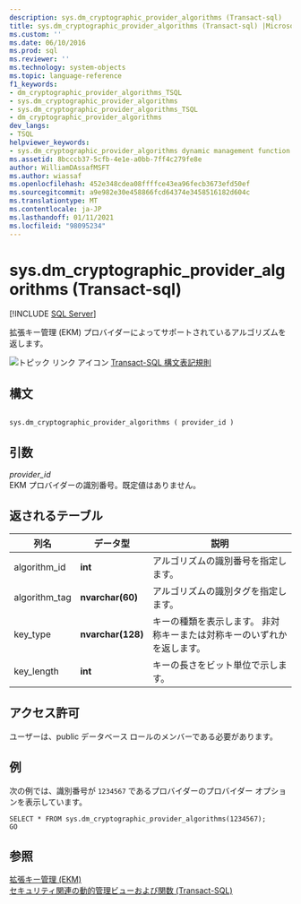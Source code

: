 ```yaml
---
description: sys.dm_cryptographic_provider_algorithms (Transact-sql)
title: sys.dm_cryptographic_provider_algorithms (Transact-sql) |Microsoft Docs
ms.custom: ''
ms.date: 06/10/2016
ms.prod: sql
ms.reviewer: ''
ms.technology: system-objects
ms.topic: language-reference
f1_keywords:
- dm_cryptographic_provider_algorithms_TSQL
- sys.dm_cryptographic_provider_algorithms
- sys.dm_cryptographic_provider_algorithms_TSQL
- dm_cryptographic_provider_algorithms
dev_langs:
- TSQL
helpviewer_keywords:
- sys.dm_cryptographic_provider_algorithms dynamic management function
ms.assetid: 8bcccb37-5cfb-4e1e-a0bb-7ff4c279fe8e
author: WilliamDAssafMSFT
ms.author: wiassaf
ms.openlocfilehash: 452e348cdea08ffffce43ea96fecb3673efd50ef
ms.sourcegitcommit: a9e982e30e458866fcd64374e3458516182d604c
ms.translationtype: MT
ms.contentlocale: ja-JP
ms.lasthandoff: 01/11/2021
ms.locfileid: "98095234"
---
```

# <a name="sysdm_cryptographic_provider_algorithms-transact-sql"></a>sys.dm_cryptographic_provider_algorithms (Transact-sql)
[!INCLUDE [SQL Server](../../includes/applies-to-version/sqlserver.md)]

  拡張キー管理 (EKM) プロバイダーによってサポートされているアルゴリズムを返します。  
  
 ![トピック リンク アイコン](../../database-engine/configure-windows/media/topic-link.gif "トピック リンク アイコン") [Transact-SQL 構文表記規則](../../t-sql/language-elements/transact-sql-syntax-conventions-transact-sql.md)  
  
## <a name="syntax"></a>構文  
  
```  
  
sys.dm_cryptographic_provider_algorithms ( provider_id )  
```  
  
## <a name="arguments"></a>引数  
 *provider_id*  
 EKM プロバイダーの識別番号。既定値はありません。  
  
## <a name="tables-returned"></a>返されるテーブル  
  
|列名|データ型|説明|  
|-----------------|---------------|-----------------|  
|algorithm_id|**int**|アルゴリズムの識別番号を指定します。|  
|algorithm_tag|**nvarchar(60)**|アルゴリズムの識別タグを指定します。|  
|key_type|**nvarchar(128)**|キーの種類を表示します。 非対称キーまたは対称キーのいずれかを返します。|  
|key_length|**int**|キーの長さをビット単位で示します。|  
  
## <a name="permissions"></a>アクセス許可  
 ユーザーは、public データベース ロールのメンバーである必要があります。  
  
## <a name="examples"></a>例  
 次の例では、識別番号が `1234567` であるプロバイダーのプロバイダー オプションを表示しています。  
  
```  
SELECT * FROM sys.dm_cryptographic_provider_algorithms(1234567);  
GO  
```  
  
## <a name="see-also"></a>参照  
 [拡張キー管理 &#40;EKM&#41;](../../relational-databases/security/encryption/extensible-key-management-ekm.md)   
 [セキュリティ関連の動的管理ビューおよび関数 &#40;Transact-SQL&#41;](../../relational-databases/system-dynamic-management-views/security-related-dynamic-management-views-and-functions-transact-sql.md)  
  
  
